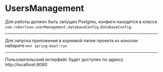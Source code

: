 # UsersManagement
Для работы должен быть запущен Postgres, конфиги находятся в классе ```com.robertson.userManagement.databaseConfig.DatabaseConfig```.
***
Для запуска приложения в корневой папке проекта из консоли наберите ```mvn spring-boot:run```
***
Пользовательский интерфейс будет доступен по адресу http://localhost:8080
